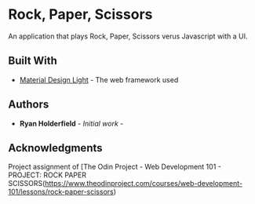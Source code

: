 # Rock, Paper, Scissors

An application that plays Rock, Paper, Scissors verus Javascript with a UI.

## Built With

* [Material Design Light](https://getmdl.io/index.html) - The web framework used

## Authors

* **Ryan Holderfield** - *Initial work* - 

## Acknowledgments

Project assignment of [The Odin Project - Web Development 101 - PROJECT: ROCK PAPER SCISSORS(https://www.theodinproject.com/courses/web-development-101/lessons/rock-paper-scissors)